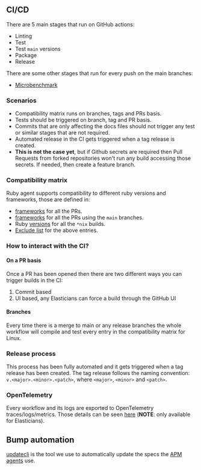 ## CI/CD

There are 5 main stages that run on GitHub actions:

* Linting
* Test
* Test `main` versions
* Package
* Release

There are some other stages that run for every push on the main branches:

* [Microbenchmark](./microbenchmark.yml)

### Scenarios

* Compatibility matrix runs on branches, tags and PRs basis.
* Tests should be triggered on branch, tag and PR basis.
* Commits that are only affecting the docs files should not trigger any test or similar stages that are not required.
* Automated release in the CI gets triggered when a tag release is created.
* **This is not the case yet**, but if Github secrets are required then Pull Requests from forked repositories won't run any build accessing those secrets. If needed, then create a feature branch.

### Compatibility matrix

Ruby agent supports compatibility to different ruby versions and frameworks, those are defined in:

* [frameworks](../../.ci/.framework.yml) for all the PRs.
* [frameworks](../../.ci/.main_framework.yml) for all the PRs using the `main` branches.
* Ruby [versions](../../.ci/.ruby.yml) for all the `*nix` builds.
* [Exclude list](../../.ci/.exclude.yml) for the above entries.

### How to interact with the CI?

#### On a PR basis

Once a PR has been opened then there are two different ways you can trigger builds in the CI:

1. Commit based
1. UI based, any Elasticians can force a build through the GitHub UI

#### Branches

Every time there is a merge to main or any release branches the whole workflow will compile and test every entry in the compatibility matrix for Linux.

### Release process

This process has been fully automated and it gets triggered when a tag release has been created.
The tag release follows the naming convention: `v.<major>.<minor>.<patch>`, where `<major>`, `<minor>` and `<patch>`.

### OpenTelemetry

Every workflow and its logs are exported to OpenTelemetry traces/logs/metrics. Those details can be seen [here](https://ela.st/oblt-ci-cd-stats) (**NOTE**: only available for Elasticians).

## Bump automation

[updatecli](https://www.updatecli.io/) is the tool we use to automatically update the specs
the [APM agents](./updatecli.yml) use.
